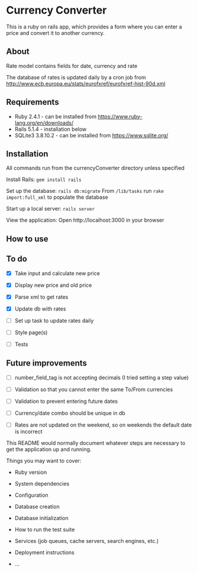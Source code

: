 # Currency Converter

This is a ruby on rails app, which provides a form where you can enter a price and
convert it to another currency.

## About

Rate model contains fields for date, currency and rate

The database of rates is updated daily by a cron job from
http://www.ecb.europa.eu/stats/eurofxref/eurofxref-hist-90d.xml

## Requirements

* Ruby 2.4.1 - can be installed from https://www.ruby-lang.org/en/downloads/
* Rails 5.1.4 - installation below
* SQLite3 3.8.10.2 - can be installed from https://www.sqlite.org/

## Installation

All commands run from the currencyConverter directory unless specified

Install Rails:
`gem install rails`

Set up the database:
`rails db:migrate`
From `/lib/tasks` run `rake import:full_xml` to populate the database

Start up a local server:
`rails server`

View the application:
Open http://localhost:3000 in your browser

## How to use



## To do

* [x] Take input and calculate new price
* [x] Display new price and old price
* [x] Parse xml to get rates
* [x] Update db with rates
* [ ] Set up task to update rates daily
* [ ] Style page(s)
* [ ] Tests


## Future improvements

* [ ] number_field_tag is not accepting decimals (I tried setting a step value)
* [ ] Validation so that you cannot enter the same To/From currencies
* [ ] Validation to prevent entering future dates
* [ ] Currency/date combo should be unique in db
* [ ] Rates are not updated on the weekend, so on weekends the default date is incorrect



This README would normally document whatever steps are necessary to get the
application up and running.

Things you may want to cover:

* Ruby version

* System dependencies

* Configuration

* Database creation

* Database initialization

* How to run the test suite

* Services (job queues, cache servers, search engines, etc.)

* Deployment instructions

* ...
